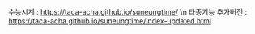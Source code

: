 수능시계 : https://taca-acha.github.io/suneungtime/ \n
타종기능 추가버전 : https://taca-acha.github.io/suneungtime/index-updated.html
